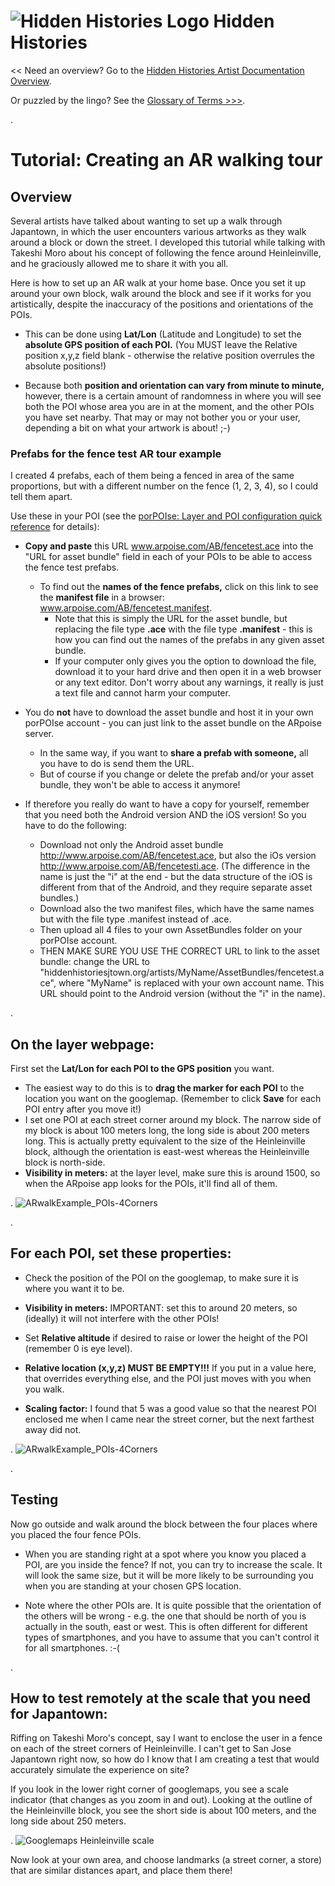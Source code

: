 
# ![Hidden Histories Logo](/images/hiddenhistories-logo.png) Hidden Histories 
<< Need an overview? Go to the [Hidden Histories Artist Documentation Overview](http://hiddenhistoriesjtown.org/documentation).

Or puzzled by the lingo? See the [Glossary of Terms >>>](https://github.com/Hidden-Histories/Public-Resources/blob/master/documentation/ARpoiseGlossary.md#-hidden-histories-artists).

.

# Tutorial: Creating an AR walking tour

## Overview

Several artists have talked about wanting to set up a walk through Japantown, in which the user encounters various artworks as they walk around a block or down the street. I developed this tutorial while talking with Takeshi Moro about his concept of following the fence around Heinleinville, and he graciously allowed me to share it with you all.

Here is how to set up an AR walk at your home base. Once you set it up around your own block, walk around the block and see if it works for you artistically, despite the inaccuracy of the positions and orientations of the POIs.

- This can be done using **Lat/Lon** (Latitude and Longitude) to set the **absolute GPS position of each POI.** (You MUST leave the Relative position x,y,z field blank - otherwise the relative position overrules the absolute positions!)

- Because both **position and orientation can vary from minute to minute,** however, there is a certain amount of randomness in where you will see both the POI whose area you are in at the moment, and the other POIs you have set nearby. That may or may not bother you or your user, depending a bit on what your artwork is about! ;-)

### Prefabs for the fence test AR tour example
I created 4 prefabs, each of them being a fenced in area of the same proportions, but with a different number on the fence (1, 2, 3, 4), so I could tell them apart.

Use these in your POI (see the [porPOIse: Layer and POI configuration quick reference](https://github.com/Hidden-Histories/Public-Resources/blob/master/documentation/UsingPorPOIse_REF-Layer-POI-Properties.md#-hidden-histories) for details):

- **Copy and paste** this URL www.arpoise.com/AB/fencetest.ace into the "URL for asset bundle" field in each of your POIs to be able to access the fence test prefabs.
  - To find out the **names of the fence prefabs,** click on this link to see the **manifest file** in a browser: www.arpoise.com/AB/fencetest.manifest. 
    - Note that this is simply the URL for the asset bundle, but replacing the file type **.ace** with the file type **.manifest** - this is how you can find out the names of the prefabs in any given asset bundle.
    - If your computer only gives you the option to download the file, download it to your hard drive and then open it in a web browser or any text editor. Don't worry about any warnings, it really is just a text file and cannot harm your computer.

- You do **not** have to download the asset bundle and host it in your own porPOIse account - you can just link to the asset bundle on the ARpoise server. 
  - In the same way, if you want to **share a prefab with someone,** all you have to do is send them the URL. 
  - But of course if you change or delete the prefab and/or your asset bundle, they won't be able to access it anymore!
- If therefore you really do want to have a copy for yourself, remember that you need both the Android version AND the iOS version! So you have to do the following:
  - Download not only the Android asset bundle http://www.arpoise.com/AB/fencetest.ace, but also the iOs version http://www.arpoise.com/AB/fencetesti.ace. (The difference in the name is just the "i" at the end - but the data structure of the iOS is different from that of the Android, and they require separate asset bundles.)
  - Download also the two manifest files, which have the same names but with the file type .manifest instead of .ace.
  - Then upload all 4 files to your own AssetBundles folder on your porPOIse account.
  - THEN MAKE SURE YOU USE THE CORRECT URL to link to the asset bundle: change the URL to "hiddenhistoriesjtown.org/artists/MyName/AssetBundles/fencetest.ace", where "MyName" is replaced with your own account name. This URL should point to the Android version (without the "i" in the name).

.
## On the layer webpage:

First set the **Lat/Lon for each POI to the GPS position** you want.
  - The easiest way to do this is to **drag the marker for each POI** to the location you want on the googlemap. (Remember to click **Save** for each POI entry after you move it!)
  - I set one POI at each street corner around my block. The narrow side of my block is about 100 meters long, the long side is about 200 meters long. This is actually pretty equivalent to the size of the Heinleinville block, although the orientation is east-west whereas the Heinleinville block is north-side.
  - **Visibility in meters:** at the layer level, make sure this is around 1500, so when the ARpoise app looks for the POIs, it'll find all of them.
  
.
![ARwalkExample_POIs-4Corners](images/ARwalkExample_POIs-4Corners.jpg)

.
## For each POI, set these properties:

  - Check the position of the POI on the googlemap, to make sure it is where you want it to be.
  
  - **Visibility in meters:** IMPORTANT: set this to around 20 meters, so (ideally) it will not interfere with the other POIs!
  
  - Set **Relative altitude** if desired to raise or lower the height of the POI (remember 0 is eye level).

  - **Relative location (x,y,z) MUST BE EMPTY!!!** If you put in a value here, that overrides everything else, and the POI just moves with you when you walk.
  
  - **Scaling factor:** I found that 5 was a good value so that the nearest POI enclosed me when I came near the street corner, but the next farthest away did not.

.
![ARwalkExample_POIs-4Corners](images/ARwalkExample_POIproperties.jpg)

.
## Testing

Now go outside and walk around the block between the four places where you placed the four fence POIs.

- When you are standing right at a spot where you know you placed a POI, are you inside the fence? If not, you can try to increase the scale. It will look the same size, but it will be more likely to be surrounding you when you are standing at your chosen GPS location.

- Note where the other POIs are. It is quite possible that the orientation of the others will be wrong - e.g. the one that should be north of you is actually in the south, east or west. This is often different for different types of smartphones, and you have to assume that you can't control it for all smartphones. :-(

.
## How to test remotely at the scale that you need for Japantown:

Riffing on Takeshi Moro's concept, say I want to enclose the user in a fence on each of the street corners of Heinleinville. I can't get to San Jose Japantown right now, so how do I know that I am creating a test that would accurately simulate the experience on site?

If you look in the lower right corner of googlemaps, you see a scale indicator (that changes as you zoom in and out). Looking at the outline of the Heinleinville block, you see the short side is about 100 meters, and the long side about 250 meters.

.
![Googlemaps Heinleinville scale](images/googlemaps_Heinleinville_scale.jpg)

Now look at your own area, and choose landmarks (a street corner, a store) that are similar distances apart, and place them there!

